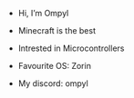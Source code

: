 - Hi, I’m Ompyl

- Minecraft is the best
- Intrested in Microcontrollers
- Favourite OS: Zorin 
- My discord: ompyl
